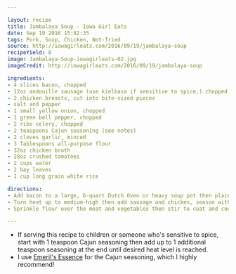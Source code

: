 ```yaml
---

layout: recipe
title: Jambalaya Soup - Iowa Girl Eats
date: Sep 19 2016 15:02:35
tags: Pork, Soup, Chicken, Not-Tried
source: http://iowagirleats.com/2016/09/19/jambalaya-soup
recipeYield: 8
image: Jambalaya-Soup-iowagirleats-02.jpg
imageCredit: http://iowagirleats.com/2016/09/19/jambalaya-soup 

ingredients:
- 4 slices bacon, chopped
- 12oz andouille sausage (use kielbasa if sensitive to spice,) chopped
- 2 chicken breasts, cut into bite-sized pieces
- salt and pepper
- 1 small yellow onion, chopped
- 1 green bell pepper, chopped
- 2 ribs celery, chopped
- 2 teaspoons Cajun seasoning (see notes)
- 2 cloves garlic, minced
- 3 Tablespoons all-purpose flour 
- 32oz chicken broth
- 28oz crushed tomatoes
- 2 cups water
- 2 bay leaves
- 1 cup long grain white rice

directions:
- Add bacon to a large, 6-quart Dutch Oven or heavy soup pot then place on the stove and turn heat to medium. Cook until bacon is crisp then remove bacon to a plate and set aside, reserving bacon fat in the pot. If necessary, add enough extra virgin olive oil to total 2 Tablespoons fat in the pot.
- Turn heat up to medium-high then add sausage and chicken, season with salt and pepper, then saute until chicken begins to turn opaque, 2 minutes. Add onion, bell pepper, and celery, season with Cajun seasoning, then saute until vegetables are tender, 5 minutes, turning heat up if necessary to keep ingredients sizzling. Add garlic then saute for 30 seconds.
- Sprinkle flour over the meat and vegetables then stir to coat and cook for 2 minutes. Slowly add chicken broth a splash at a time while stirring to create a smooth sauce, then add crushed tomatoes, water, and bay leaves. Turn heat up to high to bring liquid to a boil then add rice and stir well. Turn heat down to medium-low then cover and simmer until rice is al dente, 15-18 minutes, stirring often. When rice has a couple minutes left until it's tender, remove the pot from the heat then let sit with the lid on for 2-3 minutes to let the rice finish cooking from the heat of the pot. Remove the lid then let soup sit and thicken for 10 minutes before ladling into bowls and serving.

---
```


* If serving this recipe to children or someone who's sensitive to spice, start with 1 teaspoon Cajun seasoning then add up to 1 additional teaspoon seasoning at the end until desired heat level is reached.
* I use [Emeril's Essence](http://www.foodnetwork.com/recipes/emeril-lagasse/emerils-essence-recipe.html) for the Cajun seasoning, which I highly recommend!
